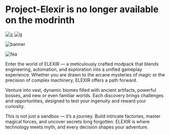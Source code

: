 # Project-Elexir is no longer available on the modrinth

[![c](https://wsrv.nl/?url=https%3A%2F%2Fcdn.jsdelivr.net%2Fnpm%2F%40intergrav%2Fdevins-badges%403%2Fassets%2Fcozy%2Favailable%2Fcurseforge_vector.svg&n=-1)](https://curseforge.com/minecraft/modpacks/project-elexir)
[![g](https://wsrv.nl/?url=https%3A%2F%2Fcdn.jsdelivr.net%2Fnpm%2F%40intergrav%2Fdevins-badges%403%2Fassets%2Fcozy%2Favailable%2Fgithub_vector.svg&n=-1)](https://github.com/Dseelis/Project-Elexir)

![banner](https://cdn.modrinth.com/data/cached_images/7e90415295cb6f9bed098b76607673d483ead3df.png)

![fea](https://cdn.modrinth.com/data/cached_images/539fd24432aed3c7be319b0dc6b5c16ef910d58a_0.webp)

Enter the world of ELEXIR — a meticulously crafted modpack that blends engineering, automation, and exploration into a unified gameplay experience. Whether you are drawn to the arcane mysteries of magic or the precision of complex machinery, ELEXIR offers a path forward.

Venture into vast, dynamic biomes filled with ancient artifacts, powerful bosses, and new or even familiar worlds. Each discovery brings challenges and opportunities, designed to test your ingenuity and reward your curiosity.

This is not just a sandbox — it’s a journey. Build intricate factories, master magical forces, and uncover secrets long forgotten. ELEXIR is where technology meets myth, and every decision shapes your adventure.
